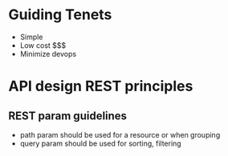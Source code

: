 # Guiding Tenets
- Simple
- Low cost $$$
- Minimize devops

# API design REST principles
## REST param guidelines
- path param should be used for a resource or when grouping
- query param should be used for sorting, filtering